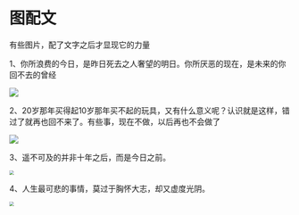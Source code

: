 # 图配文


有些图片，配了文字之后才显现它的力量

1、你所浪费的今日，是昨日死去之人奢望的明日。你所厌恶的现在，是未来的你回不去的曾经

![](https://picped-1301226557.cos.ap-beijing.myqcloud.com/86XIWq.png)

2、20岁那年买得起10岁那年买不起的玩具，又有什么意义呢？认识就是这样，错过了就再也回不来了。有些事，现在不做，以后再也不会做了

![](https://picped-1301226557.cos.ap-beijing.myqcloud.com/86Xzf1.png)

3、遥不可及的并非十年之后，而是今日之前。

<img src="https://picped-1301226557.cos.ap-beijing.myqcloud.com/86jBBF.jpg" style="zoom: 50%;" />

4、人生最可悲的事情，莫过于胸怀大志，却又虚度光阴。

<img src="https://picped-1301226557.cos.ap-beijing.myqcloud.com/86vVDU.jpg" style="zoom:50%;" />
